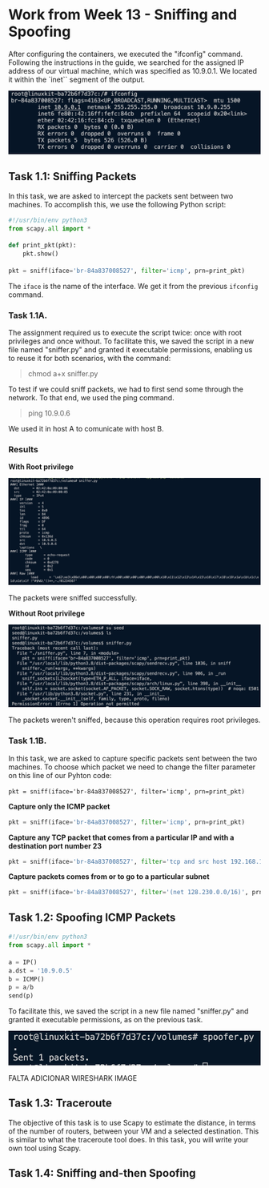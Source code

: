 # Work from Week 13 - Sniffing and Spoofing

After configuring the containers, we executed the "ifconfig" command. Following the instructions in the guide, we searched for the assigned IP address of our virtual machine, which was specified as 10.9.0.1. We located it within the `inet`` segment of the output.

![Fig1](./imgs/LOGBOOK13/1.png)

## Task 1.1: Sniffing Packets

In this task, we are asked to intercept the packets sent between two machines. To accomplish this, we use the following Python script:

```python
#!/usr/bin/env python3
from scapy.all import *

def print_pkt(pkt):
    pkt.show()

pkt = sniff(iface='br-84a837008527', filter='icmp', prn=print_pkt)
```
The `iface` is the name of the interface. We get it from the previous `ifconfig` command.

### Task 1.1A.

The assignment required us to execute the script twice: once with root privileges and once without. To facilitate this, we saved the script in a new file named "sniffer.py" and granted it executable permissions, enabling us to reuse it for both scenarios, with the command:

> chmod a+x sniffer.py

To test if we could sniff packets, we had to first send some through the network. To that end, we used the ping command.

> ping 10.9.0.6

We used it in host A to comunicate with host B.

### Results

**With Root privilege**

![Fig2](./imgs/LOGBOOK13/2.png)

The packets were sniffed successfully.

**Without Root privilege**

![Fig3](./imgs/LOGBOOK13/3.png)

The packets weren't sniffed, because this operation requires root privileges.

### Task 1.1B.

In this task, we are asked to capture specific packets sent between the two machines. To choose which packet we need to change the filter parameter on this line of our Pyhton code:

`pkt = sniff(iface='br-84a837008527', filter='icmp', prn=print_pkt)`

**Capture only the ICMP packet**

```python
pkt = sniff(iface='br-84a837008527', filter='icmp', prn=print_pkt)
```

**Capture any TCP packet that comes from a particular IP and with a destination port number 23**

```python
pkt = sniff(iface='br-84a837008527', filter='tcp and src host 192.168.1.100 and dst port 23', prn=print_pkt)
```

**Capture packets comes from or to go to a particular subnet**

```python
pkt = sniff(iface='br-84a837008527', filter='(net 128.230.0.0/16)', prn=print_pkt)
```

## Task 1.2: Spoofing ICMP Packets

```python
#!/usr/bin/env python3
from scapy.all import *

a = IP()
a.dst = '10.9.0.5'
b = ICMP()
p = a/b
send(p)
```
To facilitate this, we saved the script in a new file named "sniffer.py" and granted it executable permissions, as on the previous task.

![Fig4](./imgs/LOGBOOK13/4.png)

FALTA ADICIONAR WIRESHARK IMAGE

## Task 1.3: Traceroute

The objective of this task is to use Scapy to estimate the distance, in terms of the number of routers, between your VM and a selected destination. This is similar to what the traceroute tool does. In this task, you will write your own tool using Scapy.

## Task 1.4: Sniffing and-then Spoofing
